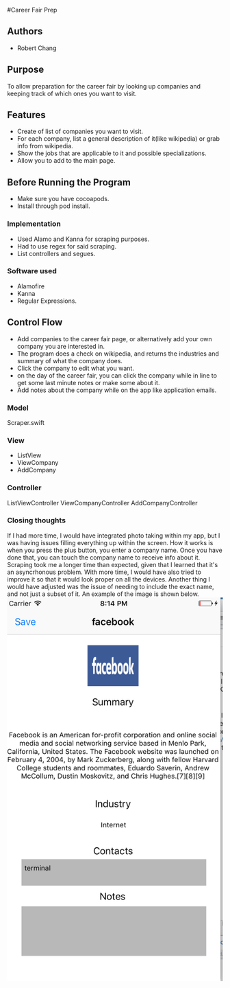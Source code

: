 #Career Fair Prep
## Authors
- Robert Chang

## Purpose
To allow preparation for the career fair by looking up companies and keeping track of which ones you want to visit.

## Features
- Create of list of companies you want to visit.
- For each company, list a general description of it(like wikipedia) or grab info from wikipedia.
- Show the jobs that are applicable to it and possible specializations.
- Allow you to add to the main page.

## Before Running the Program
- Make sure you have cocoapods.
- Install through pod install.

### Implementation
- Used Alamo and Kanna for scraping purposes.
- Had to use regex for said scraping. 
- List controllers and segues.

### Software used
- Alamofire
- Kanna
- Regular Expressions.

## Control Flow
- Add companies to the career fair page, or alternatively add your own company you are interested in.
- The program does a check on wikipedia, and returns the industries and summary of what the company does.
- Click the company to edit what you want.
- on the day of the career fair, you can click the company while in line to get some last minute notes or make some about it.
- Add notes about the company while on the app like application emails.


### Model 
Scraper.swift
    
### View
- ListView
- ViewCompany
- AddCompany
    
### Controller
ListViewController
ViewCompanyController
AddCompanyController


### Closing thoughts
If I had more time, I would have integrated photo taking within my app, but I was having issues filling everything up within the screen. How it works is when you press the plus button, you enter a company name. Once you have done that, you can touch the company name to receive info about it. Scraping took me a longer time than expected, given that I learned that it's an asyncrhonous problem. With more time, I would have also tried to improve it so that it would look proper on all the devices. Another thing I would have adjusted was the issue of needing to include the exact name, and not just a subset of it. An example of the image is shown below.
![alt text](https://github.com/Cheraws/ios-decal-final-proj/blob/master/demonstration.png  "Logo Title Text 1")

